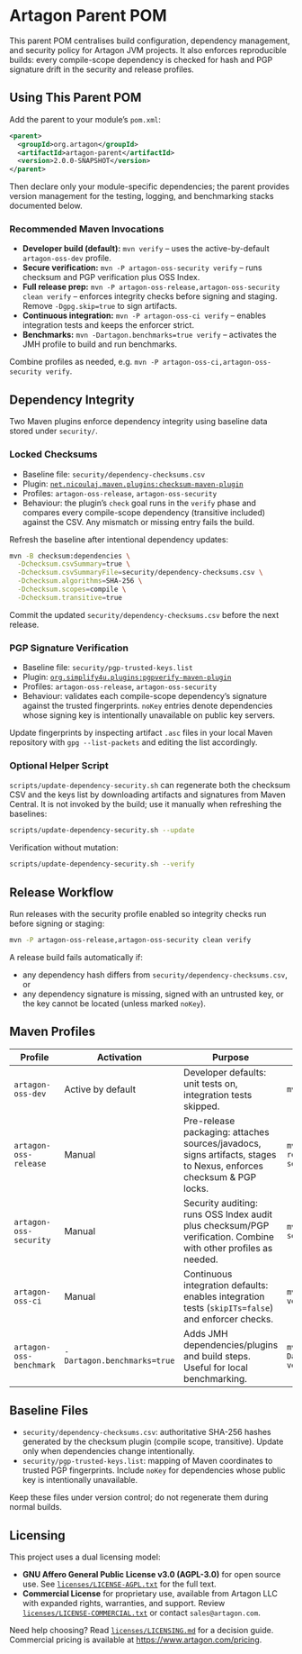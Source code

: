 # Artagon Parent POM

This parent POM centralises build configuration, dependency management, and security policy for Artagon JVM projects. It also enforces reproducible builds: every compile-scope dependency is checked for hash and PGP signature drift in the security and release profiles.

## Using This Parent POM

Add the parent to your module’s `pom.xml`:

```xml
<parent>
  <groupId>org.artagon</groupId>
  <artifactId>artagon-parent</artifactId>
  <version>2.0.0-SNAPSHOT</version>
</parent>
```

Then declare only your module-specific dependencies; the parent provides version management for the testing, logging, and benchmarking stacks documented below.

### Recommended Maven Invocations

- **Developer build (default):** `mvn verify` – uses the active-by-default `artagon-oss-dev` profile.
- **Secure verification:** `mvn -P artagon-oss-security verify` – runs checksum and PGP verification plus OSS Index.
- **Full release prep:** `mvn -P artagon-oss-release,artagon-oss-security clean verify` – enforces integrity checks before signing and staging. Remove `-Dgpg.skip=true` to sign artifacts.
- **Continuous integration:** `mvn -P artagon-oss-ci verify` – enables integration tests and keeps the enforcer strict.
- **Benchmarks:** `mvn -Dartagon.benchmarks=true verify` – activates the JMH profile to build and run benchmarks.

Combine profiles as needed, e.g. `mvn -P artagon-oss-ci,artagon-oss-security verify`.

## Dependency Integrity

Two Maven plugins enforce dependency integrity using baseline data stored under `security/`.

### Locked Checksums

- Baseline file: `security/dependency-checksums.csv`
- Plugin: [`net.nicoulaj.maven.plugins:checksum-maven-plugin`](https://github.com/nicolas-grekas/checksum-maven-plugin)
- Profiles: `artagon-oss-release`, `artagon-oss-security`
- Behaviour: the plugin’s `check` goal runs in the `verify` phase and compares every compile-scope dependency (transitive included) against the CSV. Any mismatch or missing entry fails the build.

Refresh the baseline after intentional dependency updates:

```bash
mvn -B checksum:dependencies \
  -Dchecksum.csvSummary=true \
  -Dchecksum.csvSummaryFile=security/dependency-checksums.csv \
  -Dchecksum.algorithms=SHA-256 \
  -Dchecksum.scopes=compile \
  -Dchecksum.transitive=true
```

Commit the updated `security/dependency-checksums.csv` before the next release.

### PGP Signature Verification

- Baseline file: `security/pgp-trusted-keys.list`
- Plugin: [`org.simplify4u.plugins:pgpverify-maven-plugin`](https://github.com/s4u/pgpverify-maven-plugin)
- Profiles: `artagon-oss-release`, `artagon-oss-security`
- Behaviour: validates each compile-scope dependency’s signature against the trusted fingerprints. `noKey` entries denote dependencies whose signing key is intentionally unavailable on public key servers.

Update fingerprints by inspecting artifact `.asc` files in your local Maven repository with `gpg --list-packets` and editing the list accordingly.

### Optional Helper Script

`scripts/update-dependency-security.sh` can regenerate both the checksum CSV and the keys list by downloading artifacts and signatures from Maven Central. It is not invoked by the build; use it manually when refreshing the baselines:

```bash
scripts/update-dependency-security.sh --update
```

Verification without mutation:

```bash
scripts/update-dependency-security.sh --verify
```

## Release Workflow

Run releases with the security profile enabled so integrity checks run before signing or staging:

```bash
mvn -P artagon-oss-release,artagon-oss-security clean verify
```

A release build fails automatically if:

- any dependency hash differs from `security/dependency-checksums.csv`, or
- any dependency signature is missing, signed with an untrusted key, or the key cannot be located (unless marked `noKey`).

## Maven Profiles

| Profile | Activation | Purpose | Typical command |
|---------|------------|---------|------------------|
| `artagon-oss-dev` | Active by default | Developer defaults: unit tests on, integration tests skipped. | `mvn verify` |
| `artagon-oss-release` | Manual | Pre-release packaging: attaches sources/javadocs, signs artifacts, stages to Nexus, enforces checksum & PGP locks. | `mvn -P artagon-oss-release,artagon-oss-security clean verify` |
| `artagon-oss-security` | Manual | Security auditing: runs OSS Index audit plus checksum/PGP verification. Combine with other profiles as needed. | `mvn -P artagon-oss-security verify` |
| `artagon-oss-ci` | Manual | Continuous integration defaults: enables integration tests (`skipITs=false`) and enforcer checks. | `mvn -P artagon-oss-ci verify` |
| `artagon-oss-benchmark` | `-Dartagon.benchmarks=true` | Adds JMH dependencies/plugins and build steps. Useful for local benchmarking. | `mvn -Dartagon.benchmarks=true verify` |

## Baseline Files

- `security/dependency-checksums.csv`: authoritative SHA-256 hashes generated by the checksum plugin (compile scope, transitive). Update only when dependencies change intentionally.
- `security/pgp-trusted-keys.list`: mapping of Maven coordinates to trusted PGP fingerprints. Include `noKey` for dependencies whose public key is intentionally unavailable.

Keep these files under version control; do not regenerate them during normal builds.

## Licensing

This project uses a dual licensing model:

- **GNU Affero General Public License v3.0 (AGPL-3.0)** for open source
  use. See [`licenses/LICENSE-AGPL.txt`](licenses/LICENSE-AGPL.txt) for the full text.
- **Commercial License** for proprietary use, available from Artagon LLC
  with expanded rights, warranties, and support. Review
  [`licenses/LICENSE-COMMERCIAL.txt`](licenses/LICENSE-COMMERCIAL.txt) or
  contact `sales@artagon.com`.

Need help choosing? Read [`licenses/LICENSING.md`](licenses/LICENSING.md) for
a decision guide. Commercial pricing is available at
https://www.artagon.com/pricing.
